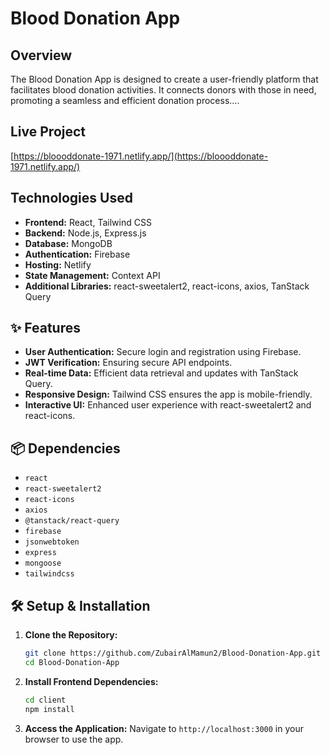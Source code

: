 # Blood Donation App


## Overview
The Blood Donation App is designed to create a user-friendly platform that facilitates blood donation activities. It connects donors with those in need, promoting a seamless and efficient donation process....

## Live Project
[https://bloooddonate-1971.netlify.app/](https://bloooddonate-1971.netlify.app/)

## Technologies Used
- **Frontend:** React, Tailwind CSS
- **Backend:** Node.js, Express.js
- **Database:** MongoDB
- **Authentication:** Firebase
- **Hosting:** Netlify
- **State Management:** Context API
- **Additional Libraries:** react-sweetalert2, react-icons, axios, TanStack Query

## ✨ Features
- **User Authentication:** Secure login and registration using Firebase.
- **JWT Verification:** Ensuring secure API endpoints.
- **Real-time Data:** Efficient data retrieval and updates with TanStack Query.
- **Responsive Design:** Tailwind CSS ensures the app is mobile-friendly.
- **Interactive UI:** Enhanced user experience with react-sweetalert2 and react-icons.

## 📦 Dependencies
- `react`
- `react-sweetalert2`
- `react-icons`
- `axios`
- `@tanstack/react-query`
- `firebase`
- `jsonwebtoken`
- `express`
- `mongoose`
- `tailwindcss`

## 🛠 Setup & Installation
1. **Clone the Repository:**
   ```sh
   git clone https://github.com/ZubairAlMamun2/Blood-Donation-App.git
   cd Blood-Donation-App
   ```

2. **Install Frontend Dependencies:**
   ```sh
   cd client
   npm install
   ```

3. **Access the Application:**
   Navigate to `http://localhost:3000` in your browser to use the app.

